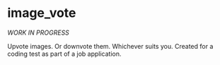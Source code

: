 image_vote
==========
*WORK IN PROGRESS*

Upvote images. Or downvote them. Whichever suits you. Created for a coding test as part of a job application.
